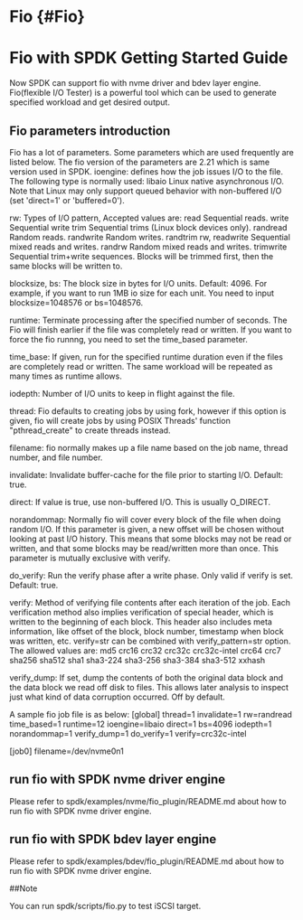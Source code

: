 # Fio {#Fio}

# Fio with SPDK Getting Started Guide

Now SPDK can support fio with nvme driver and bdev layer engine.
Fio(flexible I/O Tester) is a powerful tool which can be used to generate specified workload and get
desired output. 

## Fio parameters introduction
Fio has a lot of parameters. Some parameters which are used frequently are listed below.
The fio version of the parameters are 2.21 which is same version used in SPDK.
ioengine:
defines how the job issues I/O to the file. The following type is normally used:
libaio
Linux native asynchronous I/O. Note that Linux may only support queued behavior with non-buffered I/O (set 'direct=1' or 'buffered=0').

rw:
Types of I/O pattern, Accepted values are:
read
Sequential reads.
write
Sequential write
trim
Sequential trims (Linux block devices only).
randread
Random reads.
randwrite
Random writes.
randtrim
rw, readwrite
Sequential mixed reads and writes.
randrw
Random mixed reads and writes. 
trimwrite
Sequential trim+write sequences. Blocks will be trimmed first, then the same blocks will be
written to.

blocksize, bs:
The  block size in bytes for I/O units.  Default: 4096. For example, if you want to run 1MB io size for
each unit. You need to input blocksize=1048576 or bs=1048576.

runtime:
Terminate processing after the specified number of seconds. 
The Fio will finish earlier if the file was completely read or written. If you want to force the fio runnng, you need to set the time_based parameter.

time_base:
If given, run for the specified runtime duration even if the files are completely read or written. The same workload will be repeated  as  many  times  as runtime allows.

iodepth:
Number of I/O units to keep in flight against the file.

thread:
Fio defaults to creating jobs by using fork, however if this option is given, fio will create jobs by using POSIX Threads' function "pthread_create" to create threads instead.  

filename:
fio  normally  makes  up  a file name based on the job name, thread number, and file number.

invalidate:
Invalidate buffer-cache for the file prior to starting I/O.  Default: true.

direct:
If value is true, use non-buffered I/O. This is usually O_DIRECT.

norandommap:
Normally fio will cover every block of the file when doing random I/O. If this parameter is given, a new offset will be chosen without looking at past  I/O history. This means that some blocks may not be read or written, and that some blocks may be read/written more than once. This parameter is mutually exclusive with verify.

do_verify:
Run the verify phase after a write phase.  Only valid if verify is set.  Default: true.

verify:
Method of verifying file contents after each iteration of the job. Each verification method also implies verification of special header, which  is  written to  the beginning of each block. This header also includes meta information, like offset of the block, block number, timestamp when block was written, etc. verify=str can be combined with verify_pattern=str option.  The allowed values are:
md5 crc16 crc32 crc32c crc32c-intel crc64 crc7 sha256 sha512 sha1 sha3-224 sha3-256 sha3-384 sha3-512 xxhash

verify_dump:
If  set,  dump  the  contents of both the original data block and the data block we read off disk to files. This allows later analysis to inspect just what kind of data corruption occurred. Off by default.

A sample fio job file is as below:
[global]
thread=1
invalidate=1
rw=randread
time_based=1
runtime=12
ioengine=libaio
direct=1
bs=4096
iodepth=1
norandommap=1
verify_dump=1
do_verify=1
verify=crc32c-intel

[job0]
filename=/dev/nvme0n1

## run fio with SPDK nvme driver engine

Please refer to spdk/examples/nvme/fio_plugin/README.md about how to run fio with SPDK nvme driver engine.

## run fio with SPDK bdev layer engine

Please refer to spdk/examples/bdev/fio_plugin/README.md about how to run fio with SPDK nvme driver engine.
 
##Note

You can run spdk/scripts/fio.py to test iSCSI target.
